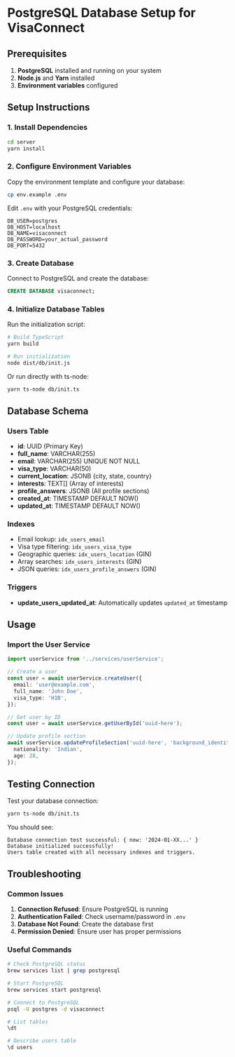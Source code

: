 # PostgreSQL Database Setup for VisaConnect

## Prerequisites

1. **PostgreSQL** installed and running on your system
2. **Node.js** and **Yarn** installed
3. **Environment variables** configured

## Setup Instructions

### 1. Install Dependencies

```bash
cd server
yarn install
```

### 2. Configure Environment Variables

Copy the environment template and configure your database:

```bash
cp env.example .env
```

Edit `.env` with your PostgreSQL credentials:

```env
DB_USER=postgres
DB_HOST=localhost
DB_NAME=visaconnect
DB_PASSWORD=your_actual_password
DB_PORT=5432
```

### 3. Create Database

Connect to PostgreSQL and create the database:

```sql
CREATE DATABASE visaconnect;
```

### 4. Initialize Database Tables

Run the initialization script:

```bash
# Build TypeScript
yarn build

# Run initialization
node dist/db/init.js
```

Or run directly with ts-node:

```bash
yarn ts-node db/init.ts
```

## Database Schema

### Users Table

- **id**: UUID (Primary Key)
- **full_name**: VARCHAR(255)
- **email**: VARCHAR(255) UNIQUE NOT NULL
- **visa_type**: VARCHAR(50)
- **current_location**: JSONB {city, state, country}
- **interests**: TEXT[] (Array of interests)
- **profile_answers**: JSONB (All profile sections)
- **created_at**: TIMESTAMP DEFAULT NOW()
- **updated_at**: TIMESTAMP DEFAULT NOW()

### Indexes

- Email lookup: `idx_users_email`
- Visa type filtering: `idx_users_visa_type`
- Geographic queries: `idx_users_location` (GIN)
- Array searches: `idx_users_interests` (GIN)
- JSON queries: `idx_users_profile_answers` (GIN)

### Triggers

- **update_users_updated_at**: Automatically updates `updated_at` timestamp

## Usage

### Import the User Service

```typescript
import userService from '../services/userService';

// Create a user
const user = await userService.createUser({
  email: 'user@example.com',
  full_name: 'John Doe',
  visa_type: 'H1B',
});

// Get user by ID
const user = await userService.getUserById('uuid-here');

// Update profile section
await userService.updateProfileSection('uuid-here', 'background_identity', {
  nationality: 'Indian',
  age: 28,
});
```

## Testing Connection

Test your database connection:

```bash
yarn ts-node db/init.ts
```

You should see:

```
Database connection test successful: { now: '2024-01-XX...' }
Database initialized successfully!
Users table created with all necessary indexes and triggers.
```

## Troubleshooting

### Common Issues

1. **Connection Refused**: Ensure PostgreSQL is running
2. **Authentication Failed**: Check username/password in `.env`
3. **Database Not Found**: Create the database first
4. **Permission Denied**: Ensure user has proper permissions

### Useful Commands

```bash
# Check PostgreSQL status
brew services list | grep postgresql

# Start PostgreSQL
brew services start postgresql

# Connect to PostgreSQL
psql -U postgres -d visaconnect

# List tables
\dt

# Describe users table
\d users
```
